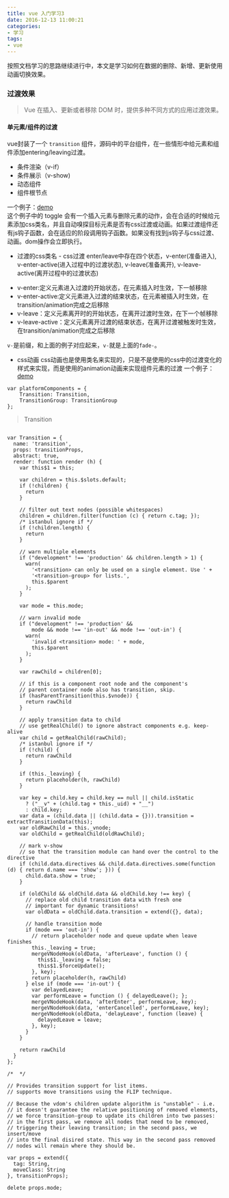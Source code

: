 ```yaml
---
title: vue 入门学习3
date: 2016-12-13 11:00:21
categories: 
- 学习
tags:
- vue
---
```


按照文档学习的思路继续进行中，本文是学习如何在数据的删除、新增、更新使用动画切换效果。
<!-- more -->
### 过渡效果
> Vue 在插入、更新或者移除 DOM 时，提供多种不同方式的应用过渡效果。

#### 单元素/组件的过渡
vue封装了一个 `transition` 组件，源码中的平台组件，在一些情形中给元素和组件添加entering/leaving过渡。  
- 条件渲染（v-if）
- 条件展示（v-show)
- 动态组件
- 组件根节点

一个例子：[demo](/demo/hystack/20161213/vue.html)  
这个例子中的 toggle 会有一个插入元素与删除元素的动作，会在合适的时候给元素添加css类名，并且自动嗅探目标元素是否有css过渡或动画。如果过渡组件还有js钩子函数，会在适应的阶段调用钩子函数。如果没有找到js钩子与css过渡、动画。dom操作会立即执行。

* 过渡的css类名 - css过渡
enter/leave中存在四个状态，v-enter(准备进入), v-enter-active(进入过程中的过渡状态), v-leave(准备离开), v-leave-active(离开过程中的过渡状态)
 - v-enter:定义元素进入过渡的开始状态，在元素插入时生效，下一帧移除
 - v-enter-active:定义元素进入过渡的结束状态，在元素被插入时生效，在transition/animation完成之后移除
 - v-leave：定义元素离开时的开始状态，在离开过渡时生效，在下一个帧移除
 - v-leave-active：定义元素离开过渡的结束状态，在离开过渡被触发时生效，在transition/animation完成之后移除

`v-`是前缀，和上面的例子对应起来，`v-`就是上面的`fade-`。  


* css动画
css动画也是使用类名来实现的，只是不是使用的css中的过渡变化的样式来实现，而是使用的animation动画来实现组件元素的过渡
一个例子：[demo](/demo/hystack/20161213/vue.html) 
```
var platformComponents = {
    Transition: Transition,
    TransitionGroup: TransitionGroup
};
```
> Transition
```

var Transition = {
  name: 'transition',
  props: transitionProps,
  abstract: true,
  render: function render (h) {
    var this$1 = this;

    var children = this.$slots.default;
    if (!children) {
      return
    }

    // filter out text nodes (possible whitespaces)
    children = children.filter(function (c) { return c.tag; });
    /* istanbul ignore if */
    if (!children.length) {
      return
    }

    // warn multiple elements
    if ("development" !== 'production' && children.length > 1) {
      warn(
        '<transition> can only be used on a single element. Use ' +
        '<transition-group> for lists.',
        this.$parent
      );
    }

    var mode = this.mode;

    // warn invalid mode
    if ("development" !== 'production' &&
        mode && mode !== 'in-out' && mode !== 'out-in') {
      warn(
        'invalid <transition> mode: ' + mode,
        this.$parent
      );
    }

    var rawChild = children[0];

    // if this is a component root node and the component's
    // parent container node also has transition, skip.
    if (hasParentTransition(this.$vnode)) {
      return rawChild
    }

    // apply transition data to child
    // use getRealChild() to ignore abstract components e.g. keep-alive
    var child = getRealChild(rawChild);
    /* istanbul ignore if */
    if (!child) {
      return rawChild
    }

    if (this._leaving) {
      return placeholder(h, rawChild)
    }

    var key = child.key = child.key == null || child.isStatic
      ? ("__v" + (child.tag + this._uid) + "__")
      : child.key;
    var data = (child.data || (child.data = {})).transition = extractTransitionData(this);
    var oldRawChild = this._vnode;
    var oldChild = getRealChild(oldRawChild);

    // mark v-show
    // so that the transition module can hand over the control to the directive
    if (child.data.directives && child.data.directives.some(function (d) { return d.name === 'show'; })) {
      child.data.show = true;
    }

    if (oldChild && oldChild.data && oldChild.key !== key) {
      // replace old child transition data with fresh one
      // important for dynamic transitions!
      var oldData = oldChild.data.transition = extend({}, data);

      // handle transition mode
      if (mode === 'out-in') {
        // return placeholder node and queue update when leave finishes
        this._leaving = true;
        mergeVNodeHook(oldData, 'afterLeave', function () {
          this$1._leaving = false;
          this$1.$forceUpdate();
        }, key);
        return placeholder(h, rawChild)
      } else if (mode === 'in-out') {
        var delayedLeave;
        var performLeave = function () { delayedLeave(); };
        mergeVNodeHook(data, 'afterEnter', performLeave, key);
        mergeVNodeHook(data, 'enterCancelled', performLeave, key);
        mergeVNodeHook(oldData, 'delayLeave', function (leave) {
          delayedLeave = leave;
        }, key);
      }
    }

    return rawChild
  }
};

/*  */

// Provides transition support for list items.
// supports move transitions using the FLIP technique.

// Because the vdom's children update algorithm is "unstable" - i.e.
// it doesn't guarantee the relative positioning of removed elements,
// we force transition-group to update its children into two passes:
// in the first pass, we remove all nodes that need to be removed,
// triggering their leaving transition; in the second pass, we insert/move
// into the final disired state. This way in the second pass removed
// nodes will remain where they should be.

var props = extend({
  tag: String,
  moveClass: String
}, transitionProps);

delete props.mode;
```